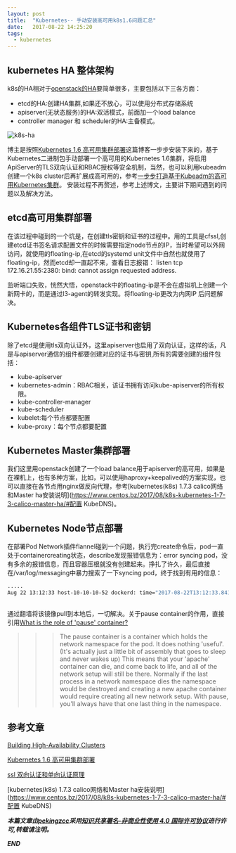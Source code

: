 ```yaml
---
layout: post
title:  "Kubernetes-- 手动安装高可用k8s1.6问题汇总"
date:   2017-08-22 14:25:20
tags: 
  - kubernetes
---
```



## kubernetes HA 整体架构

k8s的HA相对于[openstack的HA](https://zhangchenchen.github.io/2017/04/14/openstack-ha/)要简单很多，主要包括以下三各方面：

- etcd的HA:创建HA集群,如果还不放心，可以使用分布式存储系统
- apiserver(无状态服务)的HA:双活模式，前面加一个load balance
- controller manager 和 scheduler的HA:主备模式。

![k8s-ha](http://7xrnwq.com1.z0.glb.clouddn.com/20170822-k8s-ha.jpg)

博主是按照[Kubernetes 1.6 高可用集群部署](http://blog.frognew.com/2017/04/install-ha-kubernetes-1.6-cluster.html#42-kubelet部署)这篇博客一步步安装下来的，基于Kubernetes二进制包手动部署一个高可用的Kubernetes 1.6集群，将启用ApiServer的TLS双向认证和RBAC授权等安全机制，当然，也可以利用kubeadm创建一个k8s cluster后再扩展成高可用的，参考[一步步打造基于Kubeadm的高可用Kubernetes集群](http://tonybai.com/2017/05/15/setup-a-ha-kubernetes-cluster-based-on-kubeadm-part1/)。
安装过程不再赘述，参考上述博文，主要讲下期间遇到的问题以及解决方法。


## etcd高可用集群部署

在该过程中碰到的一个坑是，在创建tls密钥和证书的过程中。用的工具是cfssl,创建etcd证书签名请求配置文件的时候需要指定node节点的IP，当时希望可以外网访问，就使用的floating-ip,在etcd的systemd unit文件中自然也就使用了floating-ip，然而etcd却一直起不来，查看日志报错： listen tcp 172.16.21.55:2380: bind: cannot assign requested address.

监听端口失败，恍然大悟，openstack中的floating-ip是不会在虚拟机上创建一个新网卡的，而是通过l3-agent的转发实现。将floating-ip更改为内网IP 后问题解决。


##  Kubernetes各组件TLS证书和密钥

除了etcd是使用tls双向认证外，这里apiserver也启用了双向认证，这样的话，凡是与apiserver通信的组件都要创建对应的证书与密钥,所有的需要创建的组件包括：

- kube-apiserver
- kubernetes-admin：RBAC相关，该证书拥有访问kube-apiserver的所有权限。
- kube-controller-manager
- kube-scheduler
- kubelet:每个节点都要配置
- kube-proxy：每个节点都要配置


## Kubernetes Master集群部署

我们这里用openstack创建了一个load balance用于apiserver的高可用，如果是在裸机上，也有多种方案，比如，可以使用haproxy+keepalived的方案实现，也可以直接在各节点用nginx做反向代理，参考[kubernetes(k8s) 1.7.3 calico网络和Master ha安装说明](https://www.centos.bz/2017/08/k8s-kubernetes-1-7-3-calico-master-ha/#配置 KubeDNS)。

## Kubernetes Node节点部署

在部署Pod Network插件flannel碰到一个问题，执行完create命令后，pod一直处于containercreating状态，describe发现报错信息为：error syncing pod，没有多余的报错信息，而且容器压根就没有创建起来。挣扎了许久，最后直接在/var/log/messaging中暴力搜索了一下syncing pod，终于找到有用的信息：
```bash
.....
Aug 22 13:12:33 host-10-10-10-52 dockerd: time="2017-08-22T13:12:33.841538881+08:00" level=error msg="Handler for GET /v1.24/images/gcr.io/google_containers/pause-amd64:3.0/json returned error: No such image: gcr.io/google_containers/pause-amd64:3.0"
 
```

通过翻墙将该镜像pull到本地后，一切解决。关于pause container的作用，直接引用[What is the role of 'pause' container?](https://groups.google.com/forum/#!topic/kubernetes-users/jVjv0QK4b_o)

>>>The pause container is a container which holds the network namespace for the pod. It does nothing 'useful'. (It's actually just a little bit of assembly that goes to sleep and never wakes up)
This means that your 'apache' container can die, and come back to life, and all of the network setup will still be there. Normally if the last process in a network namespace dies the namespace would be destroyed and creating a new apache container would require creating all new network setup. With pause, you'll always have that one last thing in the namespace.



## 参考文章


[Building High-Availability Clusters](https://kubernetes.io/docs/admin/high-availability/)

[Kubernetes 1.6 高可用集群部署](http://blog.frognew.com/2017/04/install-ha-kubernetes-1.6-cluster.html#42-kubelet部署)

[ssl 双向认证和单向认证原理](http://www.cnblogs.com/Michael-Kong/archive/2012/08/16/SSL%E8%AF%81%E4%B9%A6%E5%8E%9F%E7%90%86.html)

[kubernetes(k8s) 1.7.3 calico网络和Master ha安装说明](https://www.centos.bz/2017/08/k8s-kubernetes-1-7-3-calico-master-ha/#配置 KubeDNS)

***本篇文章由[pekingzcc](https://zhangchenchen.github.io/)采用[知识共享署名-非商业性使用 4.0 国际许可协议](https://creativecommons.org/licenses/by-nc-sa/4.0/)进行许可,转载请注明。***


 ***END***